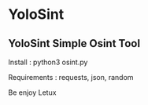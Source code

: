 # YoloSint

<h2>YoloSint Simple Osint Tool</h2>

<p>Install : python3 osint.py</p>
<p>Requirements : requests, json, random</p>

<p>Be enjoy Letux</p>
